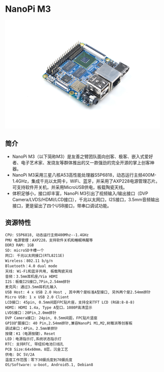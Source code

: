 # NanoPi M3
![](../pic/NanoPi_M3.jpg)

## 简介
- NanoPi M3（以下简称M3）是友善之臂团队面向创客、极客、嵌入式爱好者、电子艺术家、发烧友等群体推出的又一款强劲的完全开源的掌上创客神器。
- NanoPi M3采用三星八核A53高性能处理器S5P6818，动态运行主频400M-1.4GHz，集成千兆以太网卡，WiFi、蓝牙，并采用了AXP228电源管理芯片。可支持软件开关机，并采用MicroUSB供电，板载陶瓷天线。
- 体积足够小，接口却丰富，NanoPi M3引出了视频输入/输出接口（DVP Camera/LVDS/HDMI/LCD接口），千兆以太网口，I2S接口，3.5mm音频输出接口，更是留出了四个USB接口，带串口调试功能。

## 资源特性

    CPU: S5P6818, 动态运行主频400Mhz--1.4GHz
    PMU 电源管理：AXP228，支持软件关机和睡眠唤醒等
    DDR3 RAM: 1GB
    SD: microSD卡槽一个
    网口: 千兆以太网接口(RTL8211E)
    Wireless：802.11 b/g/n
    Bluetooth：4.0 dual mode
    天线: Wi-Fi和蓝牙共用, 板载陶瓷天线
    音频：3.5mm耳机座/Via HDMI
    I2S：板载I2S接口,7Pin,2.54mm排针
    麦克风: 通过3.5mm耳机孔输入
    USB Host: 4 x USB 2.0 Host , 其中两个是标准A型接口, 另外两个是2.54mm排针
    Micro USB: 1 x USB 2.0 Client
    LCD接口: 45pin, 0.5mm间距FPC贴片座，支持全彩TFT LCD (RGB:8-8-8)
    HDMI: HDMI 1.4a, Type A型口，1080P高清显示
    LVDS接口：20Pin,2.0mm排针
    DVP Camera接口: 24pin, 0.5mm间距，FPC贴片竖座
    GPIO扩展接口: 40 Pin,2.54mm排针,兼容NanoPi M1,M2,树莓派等创客板
    调试串口：4Pin，2.5mm单排针
    按键：K1（电源按键），Reset
    LED：电源指示灯,系统状态指示灯
    RTC: 支持RTC, 带纽扣电池引线孔
    PCB Size:64x60mm，8层，沉金工艺
    供电: DC 5V/2A
    温度工作范围：零下30摄氏度到70摄氏度
    OS/Software: u-boot, Android5.1, Debian8
